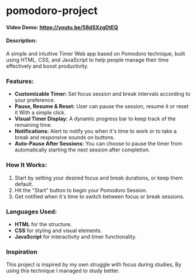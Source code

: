 # pomodoro-project
#### Video Demo:  <https://youtu.be/58dSXzgDtEQ>
#### Description:
A simple and intuitive Timer Web app based on Pomodoro technique, built using HTML, CSS, and JavaScript to help people manage their time effectively and boost productivity.

### Features:
- **Customizable Timer:** Set focus session and break intervals according to your preference.
- **Pause, Resume & Reset:** User can pause the session, resume it or reset it With a simple click.
- **Visual Timer Display:** A dynamic progress bar to keep track of the remaining time.
- **Notifications:** Alert to notify you when it's time to work or to take a break and responsive sounds on buttons.
- **Auto-Pause After Sessions:** You can choose to pause the timer from automatically starting the next session after completion.

### How It Works:
1. Start by setting your desired focus and break durations, or keep them default.
2. Hit the "Start" button to begin your Pomodoro Session.
3. Get notified when it's time to switch between focus or break sessions.

### Languages Used:
- **HTML** for the structure.
- **CSS** for styling and visual elements.
- **JavaScript** for interactivity and timer functionality.

### Inspiration
This project is inspired by my own struggle with focus during studies, By using this technique I managed to study better.